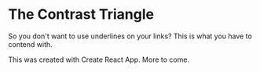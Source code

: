 # The Contrast Triangle

So you don't want to use underlines on your links? This is what you have to contend with.

This was created with Create React App. More to come.